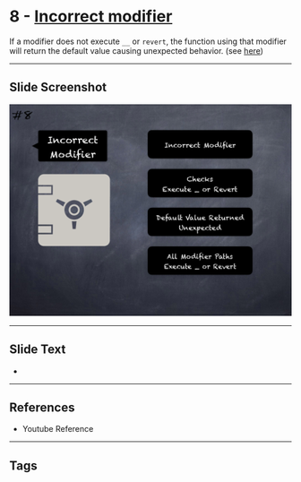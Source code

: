 # 8 - [Incorrect modifier](Incorrect%20modifier.md)
If a modifier does not execute `__` or `revert`, the function using that modifier will return the default value causing unexpected behavior. (see [here](https://github.com/crytic/slither/wiki/Detector-Documentation#incorrect-modifier))

___
## Slide Screenshot
![08.png](../images/pitfalls_and_best_practices101/008.png)
___
## Slide Text
- 
___
## References
- Youtube Reference
___
## Tags